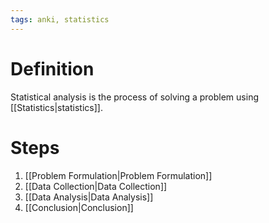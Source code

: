 ```yaml
---
tags: anki, statistics
---
```


# Definition

Statistical analysis is the process of solving a problem using [[Statistics|statistics]]. 

# Steps

1. [[Problem Formulation|Problem Formulation]]
2. [[Data Collection|Data Collection]]
3. [[Data Analysis|Data Analysis]]
4. [[Conclusion|Conclusion]]
